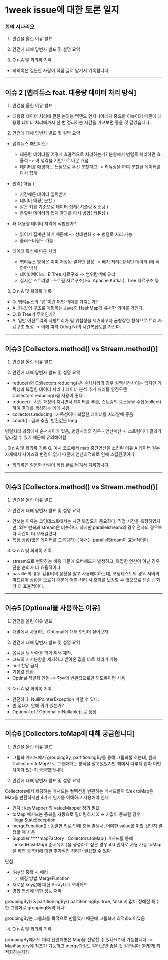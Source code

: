 # 1week issue에 대한 토론 일지
### 회의 시나리오
1. 안건을 올린 이유 발표

2. 안건에 대해 답변자 발표 및 설명 요약

3. Q n A 및 회의록 기록

- 회의록은 질문한 사람이 직접 글로 남겨서 기록합니다.

---
## 이슈 2 [맵리듀스 feat. 대용량 데이터 처리 방식]
1. 안건을 올린 이유 발표
- 대용량 데이터 처리에 관한 논의는 백엔드 엔지니어에게 중요한 이슈이기 때문에 대용량 데이터 처리에까지 한 번 정리하는 시간을 가져보면 좋을 것 같았습니다.

2. 안건에 대해 답변자 발표 및 설명 요약
- 맵리듀스 패턴이란 :
  - 대용량 데이터를 어떻게 효율적으로 처리하는가? 분할해서 병렬로 처리하면 효율적 -> 이 생각을 기반으로 나온 개념
  - 데이터를 매핑하는 느낌으로 우선 분할하고 -> 리듀싱을 하여 분할된 데이터를 다시 집계
 
- 원리( 하둡 ) :
  - 저장해둔 데이터 입력받기
  - 데이터 매핑( 분할 )
  - 같은 키를 기준으로 데이터 집계( 셔플링 & 소팅 )
  - 분할된 데이터의 집계 결과를 다시 병합( 리듀싱 )
 
- 왜 대용량 데이터 처리에 적합한가?
  - 읽어서 집계만 하기 때문에 -> 상태변화 x -> 병렬로 처리 가능
  - 클러스터링도 가능
 
- 데이터 특성에 따른 처리
  - 맵리듀스 방식은 이미 저장된 결과만 활용 -> 배치 처리( 정적인 데이터 )에 적합한 방식
  - 데이터베이스 : B Tree 자료구조 -> 범위탐색에 유리
  - 실시간 스트리밍 : 스트림 자료구조( Ex. Apache Kafka ), Tree 자료구조 등

3. Q n A 및 회의록 기록
- Q. 맵리듀스의 "맵"이란 어떤 의미를 가지는가?
- A. 키-값의 구조로 매핑하는 Java의 HashMap과 유사한 의미를 가진다.
- Q. B Tree가 무엇인가?
- A. 일반 이진트리의 사향트리가 될 위험성을 제거하고자 균형잡힌 형식으로 트리 자료구조 형성 -> 이에 따라 O(log N)의 시간복잡도를 가진다.
---
## 이슈3 [Collectors.method() vs Stream.method()]
1. 안건을 올린 이유 발표

2. 안건에 대해 답변자 발표 및 설명 요약
- reduce()와 Collectors.reducing()은 순차처리의 경우 실행시간차이는 없지만 가독성과 복잡한 데이터 처리나 데이터 분석 추가 처리를 할경우엔 Collectors.reducing()을 사용이 좋다.
- reduce()
    : 시간 과정이 지나면서 데이터를 추출, 스트림의 요소들을 수집(collect)하여 결과를 생성하는 데에 사용
- collectors.reducing
  : 가독성이나 복잡한 데이터를 처리할때 좋음
- count()
  : 결과 추출, 반환값은 long
  
병렬처리 과정에서 순서차이가 있음, 병렬처리의 경우 - 연산계산 시 스트림마다 결과가 달라질 수 있기 때문에 유의해야함

   . Q n A 및 회의록 기록
Q. 예시 코드에서 map 중간연산을 스킵된 이유
A.데이터 원본자체에서 사이즈의 변경이 없기 때문에 연산최적화로 인해 스킵된것이다.
- 회의록은 질문한 사람이 직접 글로 남겨서 기록합니다.

---
## 이슈3 [Collectors.method() vs Stream.method()]
1. 안건을 올린 이유 발표

2. 안건에 대해 답변자 발표 및 설명 요약
- 안쓰는 이유는 코딩테스트에서는 시간 복잡도가 중요하다. 직접 시간을 측정하였지만, 외부 반복과 stream은 비슷하다. 하지만 parallelstream의 경우 전자의 경우보다 시간이 더 오래걸렸다.
- 특정 상황(많은 데이터를 그룹핑하는)에서는 parallelStream이 효율적이다.

3. Q n A 및 회의록 기록
- stream으로 변환하는 비용 때문에 오버헤드가 발생하고, 복잡한 연산이 아닌 경우 단순 순회가 더 효율적이다.
- parallel의 경우 컴퓨터의 상황을 알고 사용해야하는데, 코딩테스트의 경우 서버의 하드웨어 상황을 모르기 때문에 병렬 처리 시 효과를 보장할 수 없으므로 단순 순회가 더 효율적이다.
---

## 이슈5 [Optional을 사용하는 이유]
1. 안건을 올린 이유 발표
- 개발에서 사용하는 Optional에 대해 한번더 짚어보자.
  
2. 안건에 대해 답변자 발표 및 설명 요약
- 옵셔널 널 반환을 막기 위해 제작.
- 코드의 지저분함을 제거하고 받아온 값을 바로 처리가 가능
- null 할당 금지
- 기본값 반환
- Optinal 직렬화 안됨 -> 함수의 반환값으로만 되도록이면 사용
  
3.  Q n A 및 회의록 기록
- 안전하다. NullPointerException 피할 수 있다.
- 빈 껍대기 안에 뭐가 있는가?
- Optional.of / Optional.ofNullable() 로 생성.

---

## 이슈6 [Collectors.toMap에 대해 궁금합니다]
1. 안건을 올린 이유 발표
- 그룹화 메서드에서 groupingBy, partitioningBy를 통해 그룹화를 하는데, 원래 Collectors.toMap으로 그룹화하는 방식을 알고있었지만 책에서 다루지 않아 어떤 차이가 있는지 궁금했습니다. 
  
2. 안건에 대해 답변자 발표 및 설명 요약

Collectors에서 제공하는 메서드는 컬렉션을 반환하는 메서드들이 있ek
toMap은 Map을 반환하지만 4가지 인자를 이해하고 사용해야 한다
- 인자 : keyMapper 와 valueMapper 정의 필요
- toMap 메서드는 중복을 자동으로 필터링하지 X → 키값이 중복될 경우 IllegalStateException
- mergeFunction() : 동일한 키로 인해 충돌 발생시, 어떠한 value를 취할 것인지 결정할 때 사용
- Supplier ****mapFactory : Collectors.toMap() 메서드를 통해 LinkedHashMap( 순서유지 )을 생성하고 싶은 경우 4st 인자로 사용 가능
toMap을 하면 중복키에 대한 추가적인 처리가 필요할 수 있다

단점
- Key값 중복 시 에러
  - 해결 방법 MergeFunction
- 새로운 key값에 대한 ArrayList 오버헤드
- 병합 연산에 의한 성능 저하 

groupingBy() & partitioningBy()
partitioningBy: true, false 키 값이 정해진 특수한 그룹화로 groupingBy와 유사

groupingBy는 그룹화를 목적으로 만들었기 때문에 그룹화에 최적화되어있음

4.  Q n A 및 회의록 기록

groupingBy에서도 미리 선언해놓은 Map을 전달할 수 있나요?
네 가능합니다 -> MapFactory에 참조가 가능하고 merge과정도 알아보면 좋을 것 같습니다 (어떻게 최적화하는지?)




